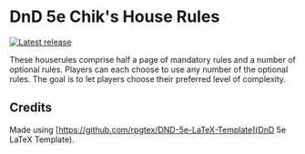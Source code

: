# DnD 5e Chik's House Rules

[![Latest release](https://img.shields.io/github/v/release/chikchengyao/dnd-5e-house-rules)](https://github.com/chikchengyao/dnd-5e-house-rules/releases/latest)

These houserules comprise half a page of mandatory rules and a number of optional rules. Players can each choose to use any number of the optional rules. The goal is to let players choose their preferred level of complexity. 

## Credits

Made using [https://github.com/rpgtex/DND-5e-LaTeX-Template](DnD 5e LaTeX Template).
